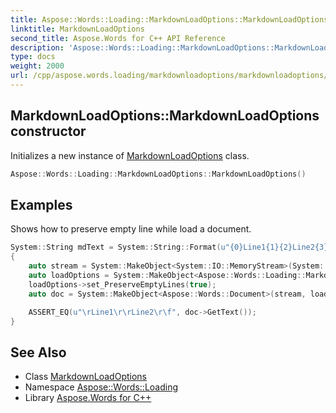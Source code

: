 ```yaml
---
title: Aspose::Words::Loading::MarkdownLoadOptions::MarkdownLoadOptions constructor
linktitle: MarkdownLoadOptions
second_title: Aspose.Words for C++ API Reference
description: 'Aspose::Words::Loading::MarkdownLoadOptions::MarkdownLoadOptions constructor. Initializes a new instance of MarkdownLoadOptions class in C++.'
type: docs
weight: 2000
url: /cpp/aspose.words.loading/markdownloadoptions/markdownloadoptions/
---
```

## MarkdownLoadOptions::MarkdownLoadOptions constructor


Initializes a new instance of [MarkdownLoadOptions](../) class.

```cpp
Aspose::Words::Loading::MarkdownLoadOptions::MarkdownLoadOptions()
```


## Examples



Shows how to preserve empty line while load a document. 
```cpp
System::String mdText = System::String::Format(u"{0}Line1{1}{2}Line2{3}{4}", System::Environment::get_NewLine(), System::Environment::get_NewLine(), System::Environment::get_NewLine(), System::Environment::get_NewLine(), System::Environment::get_NewLine());
{
    auto stream = System::MakeObject<System::IO::MemoryStream>(System::Text::Encoding::get_UTF8()->GetBytes(mdText));
    auto loadOptions = System::MakeObject<Aspose::Words::Loading::MarkdownLoadOptions>();
    loadOptions->set_PreserveEmptyLines(true);
    auto doc = System::MakeObject<Aspose::Words::Document>(stream, loadOptions);

    ASSERT_EQ(u"\rLine1\r\rLine2\r\f", doc->GetText());
}
```

## See Also

* Class [MarkdownLoadOptions](../)
* Namespace [Aspose::Words::Loading](../../)
* Library [Aspose.Words for C++](../../../)
